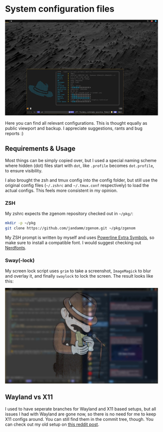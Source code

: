 System configuration files
==========================

![ricing screenshot](scrot.jpg)

Here you can find all relevant configurations. This is thought equally as
public viewport and backup. I appreciate suggestions, rants and bug reports :)

Requirements & Usage
--------------------

Most things can be simply copied over, but I used a special naming scheme where hidden (dot) files start with `dot`, like `.profile` becomes `dot.profile`, to ensure visibility.

I also brought the zsh and tmux config into the config folder, but still use the original config files (`~/.zshrc` and `~/.tmux.conf` respectively) to load the actual configs. This feels more consistent in my opinion.

### ZSH

My zshrc expects the zgenom repository checked out in `~/pkg/`:

```sh
mkdir -p ~/pkg
git clone https://github.com/jandamm/zgenom.git ~/pkg/zgenom
```

My ZSH prompt is written by myself and uses [Powerline Extra Symbols](https://github.com/ryanoasis/powerline-extra-symbols), so make sure to install a compatible font. I would suggest checking out [Nerdfonts](https://www.nerdfonts.com/).

### Sway(-lock)

My screen lock script uses `grim` to take a screenshot, `ImageMagick` to blur and overlay it, and finally `swaylock` to lock the screen. The result looks like this:

![lock screen example](lock.jpg)

Wayland vs X11
--------------

I used to have seperate branches for Wayland and X11 based setups, but all issues I had with Wayland are gone now, so there is no need for me to keep X11 configs around. You can still find them in the commit tree, though.
You can check out my old setup on [this reddit post](https://www.reddit.com/r/unixporn/comments/d0fuc1/sway_mario_plays_the_blues/).
